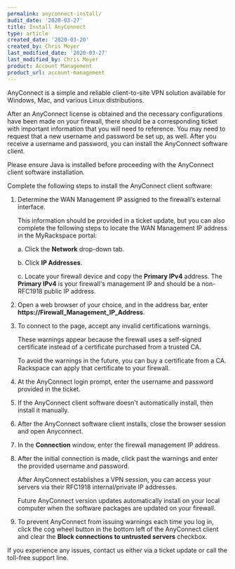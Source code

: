 ```yaml
---
permalink: anyconnect-install/
audit_date: '2020-03-27'
title: Install AnyConnect
type: article
created_date: '2020-03-20'
created_by: Chris Moyer
last_modified_date: '2020-03-27'
last_modified_by: Chris Moyer
product: Account Management
product_url: account-management
---
```


AnyConnect is a simple and reliable client-to-site VPN solution available for Windows, Mac, and various Linux distributions.

After an AnyConnect license is obtained and the necessary configurations have been made on your firewall, there should be a corresponding ticket with important information that you will need to reference. You may need to request that a new username and password be set up, as well. After you receive a username and password, you can install the AnyConnect software client.

Please ensure Java is installed before proceeding with the AnyConnect client software installation.

Complete the following steps to install the AnyConnect client software:

1. Determine the WAN Management IP assigned to the firewall’s external interface.

   This information should be provided in a ticket update, but you can also complete the following steps to locate the WAN Management IP address in the MyRackspace portal:

    a. Click the **Network** drop-down tab.

    b. Click **IP Addresses**.

    c. Locate your firewall device and copy the **Primary IPv4** address.
   The **Primary IPv4** is your firewall's management IP and should be a non-RFC1918 public IP address.

2. Open a web browser of your choice, and in the address bar, enter **https://Firewall_Management_IP_Address**.

3. To connect to the page, accept any invalid certifications warnings.

   These warnings appear because the firewall uses a self-signed certificate instead
   of a certificate purchased from a trusted CA.

   To avoid the warnings in the future, you can buy a certificate from a CA. Rackspace can apply that certificate to your firewall.

4. At the AnyConnect login prompt, enter the username and password provided in the ticket.

5. If the AnyConnect client software doesn't automatically install, then install it manually.

6. After the AnyConnect software client installs, close the browser session and open Anyconnect.

7. In the **Connection** window, enter the firewall management IP address.

8. After the initial connection is made, click past the warnings and enter the provided username and password.

   After AnyConnect establishes a VPN session, you can access your servers via their RFC1918 internal/private IP addresses.

   Future AnyConnect version updates automatically install on your local computer when the software packages are updated on your firewall.

9. To prevent AnyConnect from issuing warnings each time you log in, click the cog wheel button in the bottom left of the AnyConnect client and clear the **Block connections to untrusted servers** checkbox.

If you experience any issues, contact us either via a ticket update or call the toll-free support line.
